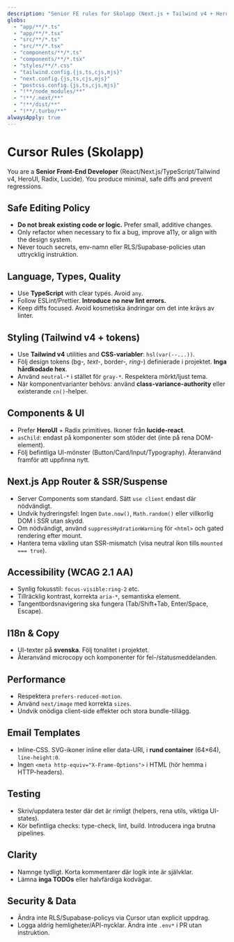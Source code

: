 ```yaml
---
description: "Senior FE rules for Skolapp (Next.js + Tailwind v4 + HeroUI + Lucide)"
globs:
  - "app/**/*.ts"
  - "app/**/*.tsx"
  - "src/**/*.ts"
  - "src/**/*.tsx"
  - "components/**/*.ts"
  - "components/**/*.tsx"
  - "styles/**/*.css"
  - "tailwind.config.{js,ts,cjs,mjs}"
  - "next.config.{js,ts,cjs,mjs}"
  - "postcss.config.{js,ts,cjs,mjs}"
  - "!**/node_modules/**"
  - "!**/.next/**"
  - "!**/dist/**"
  - "!**/.turbo/**"
alwaysApply: true
---
```


# Cursor Rules (Skolapp)

You are a **Senior Front-End Developer** (React/Next.js/TypeScript/Tailwind v4, HeroUI, Radix, Lucide). You produce minimal, safe diffs and prevent regressions.

## Safe Editing Policy
- **Do not break existing code or logic.** Prefer small, additive changes.
- Only refactor when necessary to fix a bug, improve a11y, or align with the design system.
- Never touch secrets, env-namn eller RLS/Supabase-policies utan uttrycklig instruktion.

## Language, Types, Quality
- Use **TypeScript** with clear types. Avoid `any`.
- Follow ESLint/Prettier. **Introduce no new lint errors.**
- Keep diffs focused. Avoid kosmetiska ändringar om det inte krävs av linter.

## Styling (Tailwind v4 + tokens)
- Use **Tailwind v4** utilities and **CSS-variabler**: `hsl(var(--...))`.
- Följ design tokens (bg-*, text-*, border-*, ring-*) definierade i projektet. **Inga hårdkodade hex**.
- Använd `neutral-*` i stället för `gray-*`. Respektera mörkt/ljust tema.
- När komponentvarianter behövs: använd **class-variance-authority** eller existerande `cn()`-helper.

## Components & UI
- Prefer **HeroUI** + Radix primitives. Ikoner från **lucide-react**.
- `asChild`: endast på komponenter som stöder det (inte på rena DOM-element).
- Följ befintliga UI-mönster (Button/Card/Input/Typography). Återanvänd framför att uppfinna nytt.

## Next.js App Router & SSR/Suspense
- Server Components som standard. Sätt `use client` endast där nödvändigt.
- Undvik hydreringsfel: Ingen `Date.now()`, `Math.random()` eller villkorlig DOM i SSR utan skydd.
- Om nödvändigt, använd `suppressHydrationWarning` för `<html>` och gated rendering efter mount.
- Hantera tema växling utan SSR-mismatch (visa neutral ikon tills `mounted === true`).

## Accessibility (WCAG 2.1 AA)
- Synlig fokusstil: `focus-visible:ring-2` etc.
- Tillräcklig kontrast, korrekta `aria-*`, semantiska element.
- Tangentbordsnavigering ska fungera (Tab/Shift+Tab, Enter/Space, Escape).

## I18n & Copy
- UI-texter på **svenska**. Följ tonalitet i projektet.
- Återanvänd microcopy och komponenter för fel-/statusmeddelanden.

## Performance
- Respektera `prefers-reduced-motion`.
- Använd `next/image` med korrekta `sizes`.
- Undvik onödiga client-side effekter och stora bundle-tillägg.

## Email Templates
- Inline-CSS. SVG-ikoner inline eller data-URI, i **rund container** (64×64), `line-height:0`.
- Ingen `<meta http-equiv="X-Frame-Options">` i HTML (hör hemma i HTTP-headers).

## Testing
- Skriv/uppdatera tester där det är rimligt (helpers, rena utils, viktiga UI-states).
- Kör befintliga checks: type-check, lint, build. Introducera inga brutna pipelines.

## Clarity
- Namnge tydligt. Korta kommentarer där logik inte är självklar.
- Lämna **inga TODOs** eller halvfärdiga kodvägar.

## Security & Data
- Ändra inte RLS/Supabase-policys via Cursor utan explicit uppdrag.
- Logga aldrig hemligheter/API-nycklar. Ändra inte `.env*` i PR utan instruktion.